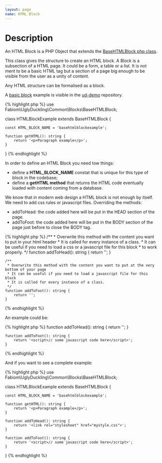 ```yaml
---
layout: page
name: HTML Block
---
```


# Description

An HTML Block is a PHP Object that extends the <a href="https://github.com/fabiomattei/uglyduckling/blob/master/src/Common/Blocks/BaseHTMLBlock.php">BaseHTMLBlock php class</a>.

This class gives the structure to create an HTML block. A Block is a subsection of a HTML page. It could be a form, a table or a list. 
It is not ment to be a basic HTML tag but a section of a page big enough to be visible from the user as a unity of content.

Any HTML structure can be formalised as a block.

A <a href="https://github.com/fabiomattei/ud-demo/blob/master/src/HTMLBlocks/HTMLBlockExample.php">basic block</a> example is visible in the <a href="https://github.com/fabiomattei/ud-demo">ud-demo</a> repository.

{% highlight php %}
use Fabiom\UglyDuckling\Common\Blocks\BaseHTMLBlock;

class HTMLBlockExample extends BaseHTMLBlock {
	
    const HTML_BLOCK_NAME = 'basehtmlblockexample';

    function getHTML(): string {
        return '<p>Paragraph example</p>';
    }

}
{% endhighlight %}

In order to define an HTML Block you need tow things:

* define a **HTML_BLOCK_NAME** constat that is unique for this type of block in the codebase;
* define a **getHTML method** that returns the HTML code eventually loaded with content coming from a database.

We know that in modern web design a HTML block is not enough by itself. We need to add css rules or javascript files.
Overriding the methods:

* addToHead: the code added here will be put in the HEAD section of the page.
* addToFoot: the code added here will be put in the BODY section of the page just before to close the BODY tag.

{% highlight php %}
    /**
     * Overwrite this method with the content you want to put in your html header
     * It is called for every instance of a class.
     * It can be useful if you need to load a css or a javascript file for this block
     * to work properly.
     */
    function addToHead(): string {
        return '';
    }
	
    /**
     * Overwrite this method with the content you want to put at the very bottom of your page
     * It can be useful if you need to load a javascript file for this block
     * It is called for every instance of a class.
     */
    function addToFoot(): string {
        return '';
    }
{% endhighlight %}

An example could be:

{% highlight php %}
    function addToHead(): string {
        return '<link rel="stylesheet" href="mystyle.css">';
    }
	
    function addToFoot(): string {
        return '<script>// some javascript code here</script>';
    }
{% endhighlight %}

And if you want to see a complete example:

{% highlight php %}
use Fabiom\UglyDuckling\Common\Blocks\BaseHTMLBlock;

class HTMLBlockExample extends BaseHTMLBlock {
	
    const HTML_BLOCK_NAME = 'basehtmlblockexample';

    function getHTML(): string {
        return '<p>Paragraph example</p>';
    }

    function addToHead(): string {
        return '<link rel="stylesheet" href="mystyle.css">';
    }
	
    function addToFoot(): string {
        return '<script>// some javascript code here</script>';
    }
}
{% endhighlight %}
